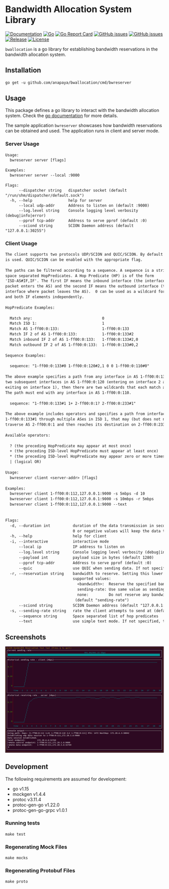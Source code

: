 # Bandwidth Allocation System Library
[![Documentation](https://img.shields.io/badge/go.dev-reference-007d9c?logo=go&logoColor=white)](https://pkg.go.dev/github.com/anapaya/bwallocation)
[![Go](https://img.shields.io/github/workflow/status/anapaya/bwallocation/Go)](https://github.com/anapaya/bwallocation/actions?query=workflow%3AGo)
[![Go Report Card](https://goreportcard.com/badge/github.com/anapaya/bwallocation)](https://goreportcard.com/report/github.com/anapaya/bwallocation)
[![GitHub issues](https://img.shields.io/github/issues/anapaya/bwallocation/help%20wanted.svg?label=help%20wanted&color=purple)](https://github.com/anapaya/bwallocation/issues?q=is%3Aopen+is%3Aissue+label%3A%22help+wanted%22)
[![GitHub issues](https://img.shields.io/github/issues/anapaya/bwallocation/good%20first%20issue.svg?label=good%20first%20issue&color=purple)](https://github.com/anapaya/bwallocation/issues?q=is%3Aopen+is%3Aissue+label%3A%22good+first+issue%22)
[![Release](https://img.shields.io/github/release-pre/anapaya/bwallocation.svg)](https://github.com/anapaya/bwallocation/releases)
[![License](https://img.shields.io/github/license/Anapaya/bwallocation.svg?maxAge=2592000)](https://github.com/Anapaya/bwallocation/blob/main/LICENSE)

`bwallocation` is a go library for establishing bandwidth reservations in the
bandwidth allocation system.


## Installation

```txt
go get -u github.com/anapaya/bwallocation/cmd/bwreserver
```

## Usage

This package defines a go library to interact with the bandwidth allocation
system. Check the [go
documentation](https://pkg.go.dev/github.com/anapaya/bwallocation) for more
details.

The sample application `bwreserver` showcases how bandwidth reservations can
be obtained and used. The application runs in client and server mode.

### Server Usage

```
Usage:
  bwreserver server [flags]

Examples:
  bwreserver server --local :9000

Flags:
      --dispatcher string   dispatcher socket (default "/run/shm/dispatcher/default.sock")
  -h, --help                help for server
      --local udp-addr      Address to listen on (default :9000)
      --log.level string    Console logging level verbosity (debug|info|error)
      --pprof tcp-addr      Address to serve pprof (default :0)
      --sciond string       SCION Daemon address (default "127.0.0.1:30255")
```

### Client Usage

```txt
The client supports two protocols UDP/SCION and QUIC/SCION. By default UDP/SCION
is used. QUIC/SCION can be enabled with the appropriate flag.

The paths can be filtered according to a sequence. A sequence is a string of
space separated HopPredicates. A Hop Predicate (HP) is of the form
'ISD-AS#IF,IF'. The first IF means the inbound interface (the interface where
packet enters the AS) and the second IF means the outbound interface (the
interface where packet leaves the AS).  0 can be used as a wildcard for ISD, AS
and both IF elements independently.

HopPredicate Examples:

  Match any:                               0
  Match ISD 1:                             1
  Match AS 1-ff00:0:133:                   1-ff00:0:133
  Match IF 2 of AS 1-ff00:0:133:           1-ff00:0:133#2
  Match inbound IF 2 of AS 1-ff00:0:133:   1-ff00:0:133#2,0
  Match outbound IF 2 of AS 1-ff00:0:133:  1-ff00:0:133#0,2

Sequence Examples:

  sequence: "1-ff00:0:133#0 1-ff00:0:120#2,1 0 0 1-ff00:0:110#0"

The above example specifies a path from any interface in AS 1-ff00:0:133 to
two subsequent interfaces in AS 1-ff00:0:120 (entering on interface 2 and
exiting on interface 1), then there are two wildcards that each match any AS.
The path must end with any interface in AS 1-ff00:0:110.

  sequence: "1-ff00:0:133#1 1+ 2-ff00:0:1? 2-ff00:0:233#1"

The above example includes operators and specifies a path from interface
1-ff00:0:133#1 through multiple ASes in ISD 1, that may (but does not need to)
traverse AS 2-ff00:0:1 and then reaches its destination on 2-ff00:0:233#1.

Available operators:

  ? (the preceding HopPredicate may appear at most once)
  + (the preceding ISD-level HopPredicate must appear at least once)
  * (the preceding ISD-level HopPredicate may appear zero or more times)
  | (logical OR)

Usage:
  bwreserver client <server-addr> [flags]

Examples:
  bwreserver client 1-ff00:0:112,127.0.0.1:9000 -s 5mbps -d 10
  bwreserver client 1-ff00:0:112,127.0.0.1:9000 -s 10mbps -r 5mbps
  bwreserver client 1-ff00:0:112,127.0.0.1:9000 --text


Flags:
  -d, --duration int          duration of the data transmission in seconds.
                              0 or negative values will keep the data transmission going indefinitely.
  -h, --help                  help for client
  -i, --interactive           interactive mode
      --local ip              IP address to listen on
      --log.level string      Console logging level verbosity (debug|info|error)
      --payload int           payload size in bytes (default 1280)
      --pprof tcp-addr        Address to serve pprof (default :0)
      --quic                  use QUIC when sending data. If not specified, UDP is used.
  -r, --reservation string    bandwidth to reserve. Setting this lower than sending rate simulates malicious behavior.
                              supported values:
                                <bandwidth>:  Reserve the specified bandwidth
                                sending-rate: Use same value as sending-rate
                                none:         Do not reserve any bandwidth
                               (default "sending-rate")
      --sciond string         SCION Daemon address (default "127.0.0.1:30255")
  -s, --sending-rate string   rate the client attempts to send at (default "1mbps")
      --sequence string       Space separated list of hop predicates
      --text                  use simple text mode. If not specified, the CLI widgets output is used.
```

## Screenshots

![Image of client application](fig/client.png)

## Development

The following requirements are assumed for development:

- go                 v1.15
- mockgen            v1.4.4
- protoc             v3.11.4
- protoc-gen-go      v1.22.0
- protoc-gen-go-grpc v1.0.1


### Running tests

```
make test
```

### Regenerating Mock Files

```
make mocks
```

### Regenerating Protobuf Files

```
make proto
```
